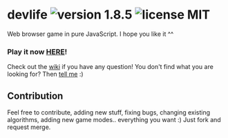 # devlife ![version 1.8.5](https://d25lcipzij17d.cloudfront.net/badge.svg?id=gh&type=6&v=1.8.5&x2=0) ![license MIT](https://badges.frapsoft.com/os/mit/mit.svg?v=102)

Web browser game in pure JavaScript. I hope you like it ^^

### Play it now [HERE](http://naoxink.hol.es/devlife)!

Check out the [wiki](https://github.com/naoxink/devlife/wiki) if you have any question! You don't find what you are looking for? Then [tell me](https://github.com/naoxink/devlife/issues) :)

## Contribution
Feel free to contribute, adding new stuff, fixing bugs, changing existing algorithms, adding new game modes.. everything you want :) Just fork and request merge.
